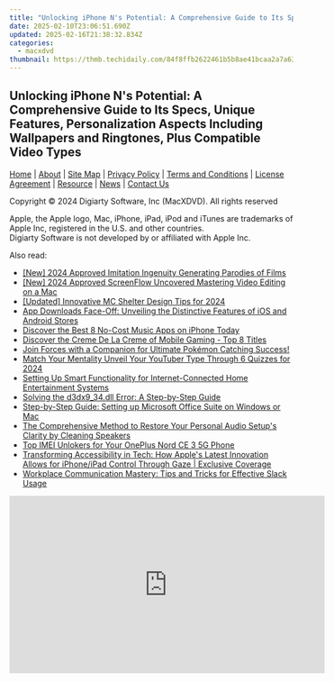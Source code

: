 ```yaml
---
title: "Unlocking iPhone N's Potential: A Comprehensive Guide to Its Specs, Unique Features, Personalization Aspects Including Wallpapers and Ringtones, Plus Compatible Video Types"
date: 2025-02-10T23:06:51.690Z
updated: 2025-02-16T21:38:32.834Z
categories:
  - macxdvd
thumbnail: https://thmb.techidaily.com/84f8ffb2622461b5b8ae41bcaa2a7a63b43c8ca478ec4a5288c1fa6d62881340.jpg
---
```


## Unlocking iPhone N's Potential: A Comprehensive Guide to Its Specs, Unique Features, Personalization Aspects Including Wallpapers and Ringtones, Plus Compatible Video Types

[Home](https://tools.techidaily.com/macxdvd/products/) | [About](https://tools.techidaily.com/macxdvd/products/) | [Site Map](https://tools.techidaily.com/macxdvd/products/) | [Privacy Policy](https://tools.techidaily.com/macxdvd/products/) | [Terms and Conditions](https://tools.techidaily.com/macxdvd/products/) | [License Agreement](https://tools.techidaily.com/macxdvd/products/) | [Resource](https://tools.techidaily.com/macxdvd/products/) | [News](https://tools.techidaily.com/macxdvd/products/) | [Contact Us](https://tools.techidaily.com/macxdvd/products/)

Copyright © 2024 Digiarty Software, Inc (MacXDVD). All rights reserved

Apple, the Apple logo, Mac, iPhone, iPad, iPod and iTunes are trademarks of Apple Inc, registered in the U.S. and other countries.  
Digiarty Software is not developed by or affiliated with Apple Inc.

<ins class="adsbygoogle"
     style="display:block"
     data-ad-format="autorelaxed"
     data-ad-client="ca-pub-7571918770474297"
     data-ad-slot="1223367746"></ins>

<ins class="adsbygoogle"
     style="display:block"
     data-ad-client="ca-pub-7571918770474297"
     data-ad-slot="8358498916"
     data-ad-format="auto"
     data-full-width-responsive="true"></ins>

<span class="atpl-alsoreadstyle">Also read:</span>
<div><ul>
<li><a href="https://youtube-blog.techidaily.com/024-approved-imitation-ingenuity-generating-parodies-of-films/"><u>[New] 2024 Approved Imitation Ingenuity Generating Parodies of Films</u></a></li>
<li><a href="https://video-screen-grab.techidaily.com/new-2024-approved-screenflow-uncovered-mastering-video-editing-on-a-mac/"><u>[New] 2024 Approved ScreenFlow Uncovered Mastering Video Editing on a Mac</u></a></li>
<li><a href="https://screen-activity-recording.techidaily.com/updated-innovative-mc-shelter-design-tips-for-2024/"><u>[Updated] Innovative MC Shelter Design Tips for 2024</u></a></li>
<li><a href="https://techtrends.techidaily.com/app-downloads-face-off-unveiling-the-distinctive-features-of-ios-and-android-stores/"><u>App Downloads Face-Off: Unveiling the Distinctive Features of iOS and Android Stores</u></a></li>
<li><a href="https://techtrends.techidaily.com/discover-the-best-8-no-cost-music-apps-on-iphone-today/"><u>Discover the Best 8 No-Cost Music Apps on iPhone Today</u></a></li>
<li><a href="https://techtrends.techidaily.com/discover-the-creme-de-la-creme-of-mobile-gaming-top-8-titles/"><u>Discover the Creme De La Creme of Mobile Gaming - Top 8 Titles</u></a></li>
<li><a href="https://tech-recovery.techidaily.com/join-forces-with-a-companion-for-ultimate-pokemon-catching-success/"><u>Join Forces with a Companion for Ultimate Pokémon Catching Success!</u></a></li>
<li><a href="https://youtube-stream.techidaily.com/match-your-mentality-unveil-your-youtuber-type-through-6-quizzes-for-2024/"><u>Match Your Mentality Unveil Your YouTuber Type Through 6 Quizzes for 2024</u></a></li>
<li><a href="https://techtrends.techidaily.com/setting-up-smart-functionality-for-internet-connected-home-entertainment-systems/"><u>Setting Up Smart Functionality for Internet-Connected Home Entertainment Systems</u></a></li>
<li><a href="https://techtrends.techidaily.com/solving-the-d3dx934dll-error-a-step-by-step-guide/"><u>Solving the d3dx9_34.dll Error: A Step-by-Step Guide</u></a></li>
<li><a href="https://techtrends.techidaily.com/step-by-step-guide-setting-up-microsoft-office-suite-on-windows-or-mac/"><u>Step-by-Step Guide: Setting up Microsoft Office Suite on Windows or Mac</u></a></li>
<li><a href="https://techtrends.techidaily.com/the-comprehensive-method-to-restore-your-personal-audio-setups-clarity-by-cleaning-speakers/"><u>The Comprehensive Method to Restore Your Personal Audio Setup's Clarity by Cleaning Speakers</u></a></li>
<li><a href="https://sim-unlock.techidaily.com/top-imei-unlokers-for-your-oneplus-nord-ce-3-5g-phone-by-drfone-android/"><u>Top IMEI Unlokers for Your OnePlus Nord CE 3 5G Phone</u></a></li>
<li><a href="https://tech-renaissance.techidaily.com/transforming-accessibility-in-tech-how-apples-latest-innovation-allows-for-iphoneipad-control-through-gaze-exclusive-coverage/"><u>Transforming Accessibility in Tech: How Apple's Latest Innovation Allows for iPhone/iPad Control Through Gaze | Exclusive Coverage</u></a></li>
<li><a href="https://tech-recovery.techidaily.com/workplace-communication-mastery-tips-and-tricks-for-effective-slack-usage/"><u>Workplace Communication Mastery: Tips and Tricks for Effective Slack Usage</u></a></li>
</ul></div>

<!-- affiliate ads begin -->
<iframe width="560" height="315" src="https://www.youtube.com/embed/c1yHj02oP3w?si=mwi3FyP0p68gkBqV" title="YouTube video player" frameborder="0" allow="accelerometer; autoplay; clipboard-write; encrypted-media; gyroscope; picture-in-picture; web-share" referrerpolicy="strict-origin-when-cross-origin" allowfullscreen></iframe>
<!-- affiliate ads end -->

